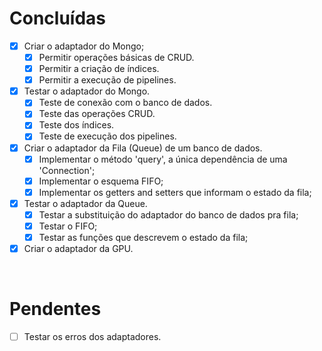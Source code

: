 # Concluídas

- [x] Criar o adaptador do Mongo;
    - [x] Permitir operações básicas de CRUD.
    - [x] Permitir a criação de índices.
    - [x] Permitir a execução de pipelines.
- [x] Testar o adaptador do Mongo.
    - [x] Teste de conexão com o banco de dados.
    - [x] Teste das operações CRUD.
    - [x] Teste dos índices.
    - [x] Teste de execução dos pipelines.
- [x] Criar o adaptador da Fila (Queue) de um banco de dados.
    - [x] Implementar o método 'query', a única dependência de uma 'Connection';
    - [x] Implementar o esquema FIFO;
    - [x] Implementar os getters and setters que informam o estado da fila;
- [x] Testar o adaptador da Queue.
    - [x] Testar a substituição do adaptador do banco de dados pra fila;
    - [x] Testar o FIFO;
    - [x] Testar as funções que descrevem o estado da fila;
- [x] Criar o adaptador da GPU.

<br>

# Pendentes
- [ ] Testar os erros dos adaptadores.
